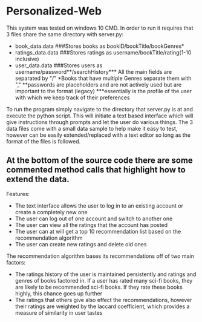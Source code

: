 # Personalized-Web

This system was tested on windows 10 CMD.
In order to run it requires that 3 files share the same directory with server.py:
- book_data.data 	###Stores books as bookID/bookTitle/bookGenres*
- ratings_data.data ###Stores ratings as username/bookTitle/rating(1-10 inclusive)
- user_data.data	###Stores users as username/password**/searchHistory***
All the main fields are separated by "/"
*Books that have multiple Genres separate them with ","
**passwords are placeholders and are not actively used but are important to the format (legacy)
***essentially is the profile of the user with which we keep track of their preferences

To run the program simply navigate to the directory that server.py is at and execute the python
script.
This will initiate a text based interface which will give instructions through prompts and let
the user do various things.
The 3 data files come with a small data sample to help make it easy to test, however can be easily
extended/replaced with a text editor so long as the format of the files is followed.

At the bottom of the source code there are some commented method calls that highlight how to extend
the data.
--------------------------------------------------------------------------------------------------
Features:
- The text interface allows the user to log in to an existing account or create a completely new one
- The user can log out of one account and switch to another one
- The user can view all the ratings that the account has posted
- The user can at will get a top 10 recommendation list based on the recommendation algorithm
- The user can create new ratings and delete old ones

The recommendation algorithm bases its recommendations off of two main factors:
- The ratings history of the user is maintained persistently and ratings and genres of books
  factored in. If a user has rated many sci-fi books, they are likely to be recommended sci-fi
  books. If they rate these books highly, this chance goes up further
- The ratings that others give also effect the recommendations, however their ratings are weighted
  by the laccard coefficient, which provides a measure of similarity in user tastes
